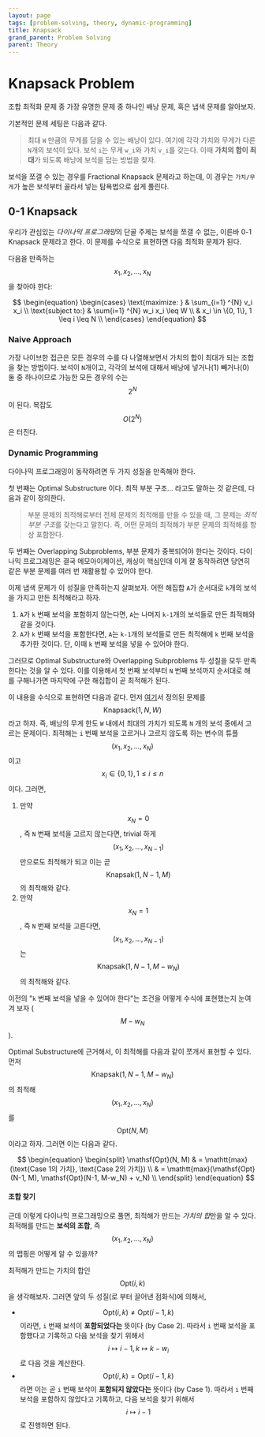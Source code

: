 ```yaml
---
layout: page
tags: [problem-solving, theory, dynamic-programming]
title: Knapsack
grand_parent: Problem Solving
parent: Theory
---
```


# Knapsack Problem

 조합 최적화 문제 중 가장 유명한 문제 중 하나인 배낭 문제, 혹은 냅색
 문제를 알아보자.

 기본적인 문제 세팅은 다음과 같다.

> 최대 `W` 만큼의 무게를 담을 수 있는 배낭이 있다. 여기에 각각 가치와
> 무게가 다른 `N`개의 보석이 있다. 보석 `i`는 무게 `w_i`와 가치
> `v_i`를 갖는다. 이때 **가치의 합이 최대**가 되도록 배낭에 보석을
> 담는 방법을 찾자.

 보석을 쪼갤 수 있는 경우를 Fractional Knapsack 문제라고 하는데, 이
 경우는 `가치/무게`가 높은 보석부터 골라서 넣는 탐욕법으로 쉽게
 풀린다.

## 0-1 Knapsack

 우리가 관심있는 *다이나믹 프로그래밍*의 단골 주제는 보석을 쪼갤 수
 없는, 이른바 0-1 Knapsack 문제라고 한다. 이 문제를 수식으로 표현하면
 다음 최적화 문제가 된다.

 다음을 만족하는 $$ x_1, x_2, ..., x_N $$ 을 찾아야 한다:

$$
\begin{equation}
\begin{cases}
    \text{maximize: } & \sum_{i=1} ^{N} v_i x_i \\
    \text{subject to:} & \sum{i=1} ^{N} w_i x_i \leq W \\
        & x_i \in \{0, 1\}, 1 \leq i \leq N \\
\end{cases}
\end{equation}
$$

### Naive Approach

 가장 나이브한 접근은 모든 경우의 수를 다 나열해보면서 가치의 합이
 최대가 되는 조합을 찾는 방법이다. 보석이 `N`개이고, 각각의 보석에
 대해서 배낭에 넣거나(1) 빼거나(0) 둘 중 하나이므로 가능한 모든 경우의
 수는 $$ 2^N $$ 이 된다. 복잡도 $$ O(2^N) $$은 터진다.

### Dynamic Programming

 다이나믹 프로그래밍이 동작하려면 두 가지 성질을 만족해야
 한다.

 첫 번째는 Optimal Substructure 이다. 최적 부분 구조... 라고도 말하는
 것 같은데, 다음과 같이 정의한다.

> 부분 문제의 최적해로부터 전체 문제의 최적해를 만들 수 있을 때, 그
> 문제는 *최적 부분 구조*를 갖는다고 말한다. 즉, 어떤 문제의 최적해가
> 부분 문제의 최적해를 항상 포함한다.

 두 번째는 Overlapping Subproblems, 부분 문제가 중복되어야 한다는
 것이다. 다이나믹 프로그래밍은 결국 메모아이제이션, 캐싱이 핵심인데
 이게 잘 동작하려면 당연히 같은 부분 문제를 여러 번 재활용할 수 있어야
 한다.

 이제 냅색 문제가 이 성질을 만족하는지 살펴보자. 어떤 해집합 `A`가
 순서대로 `k`개의 보석을 가지고 만든 최적해라고 하자.
 1. `A`가 `k` 번째 보석을 포함하지 않는다면, `A`는 나머지 `k-1`개의
    보석들로 만든 최적해와 같을 것이다.
 2. `A`가 `k` 번째 보석을 포함한다면, `A`는 `k-1`개의 보석들로 만든
    최적해에 `k` 번째 보석을 추가한 것이다. 단, 이때 `k` 번째 보석을
    넣을 수 있어야 한다.

 그러므로 Optimal Substructure와 Overlapping Subproblems 두 성질을
 모두 만족한다는 것을 알 수 있다. 이를 이용해서 첫 번째 보석부터 `N`
 번째 보석까지 순서대로 해를 구해나가면 마지막에 구한 해집합이 곧
 최적해가 된다.

 이 내용을 수식으로 표현하면 다음과 같다. 먼저 [여기](#0-1-knapsack)서
 정의된 문제를 $$ \mathsf{Knapsack}(1, N, W) $$ 라고 하자. 즉, 배낭의
 무게 한도 `W` 내에서 최대의 가치가 되도록 `N` 개의 보석 중에서 고르는
 문제이다. 최적해는 `i` 번째 보석을 고르거나 고르지 않도록 하는 변수의
 튜플 $$ (x_1, x_2, ..., x_N) $$ 이고 $$ x_i \in \{0, 1\}, 1 \leq i
 \leq n $$ 이다. 그러면,
 1. 만약 $$ x_N = 0 $$, 즉 `N` 번째 보석을 고르지 않는다면, trivial
    하게 $$ (x_1, x_2, ..., x_{N-1}) $$ 만으로도 최적해가 되고 이는 곧
    $$ \mathsf{Knapsak}(1, N-1, M) $$의 최적해와 같다.
 2. 만약 $$ x_N = 1 $$, 즉 `N` 번째 보석을 고른다면, $$ (x_1, x_2,
    ..., x_{N-1}) $$ 는 $$ \mathsf{Knapsak}(1, N-1, M - w_N) $$의
    최적해와 같다.

 이전의 "`k` 번째 보석을 넣을 수 있어야 한다"는 조건을 어떻게 수식에
 표현했는지 눈여겨 보자 ($$ M - w_N $$).

 Optimal Substructure에 근거해서, 이 최적해를 다음과 같이 쪼개서
 표현할 수 있다. 먼저 $$ \mathsf{Knapsak}(1, N-1, M - w_N) $$의 최적해
 $$ (x_1, x_2, ..., x_N) $$ 를 $$ \mathsf{Opt}(N, M) $$ 이라고
 하자. 그러면 이는 다음과 같다.

$$
\begin{equation}
\begin{split}
\mathsf{Opt}(N, M) & =  \mathtt{max}(\text{Case 1의 가치}, \text{Case 2의 가치}) \\
    & =  \mathtt{max}(\mathsf{Opt}(N-1, M), \mathsf{Opt}(N-1, M-w_N) + v_N) \\
\end{split}
\end{equation}
$$

#### 조합 찾기

 근데 이렇게 다이나믹 프로그래밍으로 풀면, 최적해가 만드는 *가치의
 합*만을 알 수 있다. 최적해를 만드는 **보석의 조합**, 즉 $$ (x_1, x_2,
 ..., x_N) $$ 의 맵핑은 어떻게 알 수 있을까?

 최적해가 만드는 가치의 합인 $$ \mathsf{Opt}(i, k) $$ 을
 생각해보자. 그러면 앞의 두 성질(로 부터 끌어낸 점화식)에 의해서,

 - $$ \mathsf{Opt}(i, k) \neq \mathsf{Opt}(i - 1, k) $$ 이라면, `i`
   번째 보석이 **포함되었다는** 뜻이다 (by Case 2). 따라서 `i` 번째
   보석을 포함했다고 기록하고 다음 보석을 찾기 위해서 $$ i \mapsto i -
   1, k \mapsto k - w_i $$ 로 다음 것을 계산한다.
 - $$ \mathsf{Opt}(i, k) = \mathsf{Opt}(i - 1, k) $$ 라면 이는 곧
   `i` 번째 보삭이 **포함되지 않았다는** 뜻이다 (by Case 1). 따라서
   `i` 번째 보석을 포함하지 않았다고 기록하고, 다음 보석을 찾기 위해서
   $$ i \mapsto i - 1 $$ 로 진행하면 된다.
